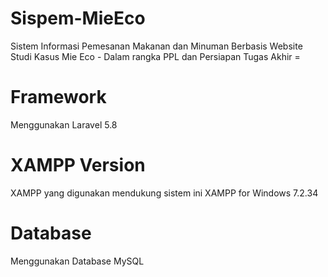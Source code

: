 # Sispem-MieEco
Sistem Informasi Pemesanan Makanan dan Minuman Berbasis Website Studi Kasus Mie Eco - Dalam rangka PPL dan Persiapan Tugas Akhir =

# Framework
Menggunakan Laravel 5.8

# XAMPP Version
XAMPP yang digunakan mendukung sistem ini XAMPP for Windows 7.2.34

# Database
Menggunakan Database MySQL

